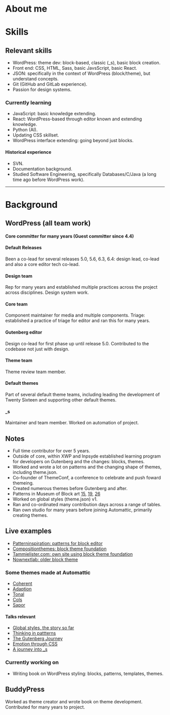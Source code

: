 # About me

# Skills

## Relevant skills
* WordPress: theme dev: block-based, classic (_s), basic block creation.
* Front end: CSS, HTML, Sass, basic JavsScript, basic React.
* JSON: specifically in the context of WordPress (block/theme), but understand concepts.
* Git (GitHub and GitLab experience).
* Passion for design systems.

### Currently learning
* JavaScript: basic knowledge extending.
* React: WordPress-based through editor known and extending knowledge.
* Python (AI).
* Updating CSS skillset.
* WordPress interface extending: going beyond just blocks.

#### Historical experience
* SVN.
* Documentation background.
* Studied Software Engineering, specifically Databases/C/Java (a long time ago before WordPress work).

---------

# Background

## WordPress (all team work)

#### Core committer for many years (Guest committer since 4.4)

#### Default Releases
Been a co-lead for several releases 5.0, 5.6, 6.3, 6.4: design lead, co-lead and also a core editor tech co-lead.

#### Design team
Rep for many years and established multiple practices across the project across disciplines.
Design system work.

#### Core team
Component maintainer for media and multiple components.
Triage: established a practice of triage for editor and ran this for many years.

#### Gutenberg editor
Design co-lead for first phase up until release 5.0.
Contributed to the codebase not just with design.

#### Theme team
Theme review team member.

#### Default themes
Part of several default theme teams, including leading the development of Twenty Sixteen and supporting other default themes.

#### _s
Maintainer and team member.
Worked on automation of project.

## Notes
* Full time contributor for over 5 years.
* Outside of core, within XWP and Inpsyde established learning program for developers on Gutenberg and the changes: blocks, themes.
* Worked and wrote a lot on patterns and the changing shape of themes, including theme.json.
* Co-founder of ThemeConf, a conference to celebrate and push foward themeing.
* Created numerous themes before Gutenberg and after.
* Patterns in Museum of Block art [15](https://block-museum.com/2022/01/11/015/), [19](https://block-museum.com/2022/01/11/019/), [26](https://block-museum.com/2022/01/26/026/)
* Worked on global styles (theme.json) v1.
* Ran and co-ordinated many contribution days across a range of tables.
* Ran own studio for many years before joining Automattic, primarily creating themes.

## Live examples
* [Patterninspiration: patterns for block editor](https://speakerdeck.com/tammielis/global-styles-the-story-so-far)
* [Compositionthemes: block theme foundation](https://compositionthemes.com/)
* [Tammielister.com: own site using block theme foundation](https://tammielister.com/)
* [Nownextlab: older block theme](https://nownextlab.com/)

### Some themes made at Automattic
* [Coherent](https://en-gb.wordpress.org/themes/coherent/)
* [Adaption](https://en-gb.wordpress.org/themes/adaption/)
* [Tonal](https://en-gb.wordpress.org/themes/tonal/)
* [Cols](https://en-gb.wordpress.org/themes/cols/)
* [Sapor](https://en-gb.wordpress.org/themes/sapor/)

#### Talks relevant
* [Global styles, the story so far](https://speakerdeck.com/tammielis/global-styles-the-story-so-far)
* [Thinking in pattterns](https://speakerdeck.com/tammielis/thinking-in-patterns)
* [The Gutenberg Journey](https://speakerdeck.com/tammielis/the-gutenberg-journey)
* [Emotion through CSS](https://speakerdeck.com/tammielis/emotion-through-css)
* [A journey into _s](https://speakerdeck.com/tammielis/journey-into-underscores)

### Currently working on
* Writing book on WordPress styling: blocks, patterns, templates, themes.

## BuddyPress
Worked as theme creator and wrote book on theme development.
Contributed for many years to project.
